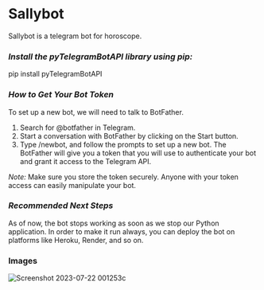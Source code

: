 # Sallybot
Sallybot is a telegram bot for horoscope. 

### *Install the pyTelegramBotAPI library using pip:*
pip install pyTelegramBotAPI

### *How to Get Your Bot Token*
To set up a new bot, we will need to talk to BotFather.
1. Search for @botfather in Telegram.
2. Start a conversation with BotFather by clicking on the Start button.
3. Type /newbot, and follow the prompts to set up a new bot. The BotFather will give you a token that you will use to authenticate your bot and grant it access to the Telegram API.

*Note:* Make sure you store the token securely. Anyone with your token access can easily manipulate your bot.

### *Recommended Next Steps*
As of now, the bot stops working as soon as we stop our Python application. In order to make it run always, you can deploy the bot on platforms like Heroku, Render, and so on.

### Images
![Screenshot 2023-07-22 001253c](https://github.com/salonisuman06/Sallybot/assets/97308786/0e38da35-1ea9-471d-9505-ebf38a8b28a5)
